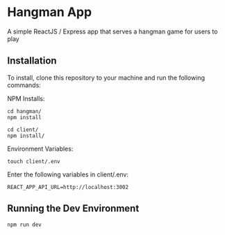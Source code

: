 # Hangman App
A simple ReactJS / Express app that serves a hangman game for users to play

## Installation
To install, clone this repository to your machine and run the following commands:

NPM Installs:
```
cd hangman/
npm install

cd client/
npm install/
```

Environment Variables:
```
touch client/.env
```

Enter the following variables in client/.env:
```
REACT_APP_API_URL=http://localhost:3002
```

## Running the Dev Environment
```
npm run dev
```
